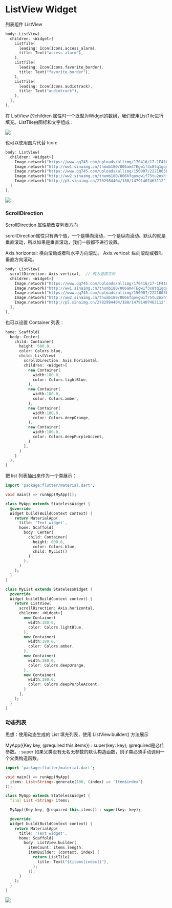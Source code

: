 # ListView Widget

列表组件 ListView

``` dart
body: ListView(
  children: <Widget>[
    ListTile(
      leading: Icon(Icons.access_alarm),
      title: Text("access_alarm"),
    ),
    ListTile(
      leading: Icon(Icons.favorite_border),
      title: Text("favorite_border"),
    ),
    ListTile(
      leading: Icon(Icons.audiotrack),
      title: Text("audiotrack"),
    ),
  ],
),
```

在 ListView 的children 属性时一个泛型为Widget的数组，我们使用ListTile进行填充。ListTile由图标和文字组成：

![](img/ListViewIcon.jpg)

也可以使用图片代替 Icon:

``` dart
body: ListView(
  children: <Widget>[
    Image.network("https://www.qq745.com/uploads/allimg/170416/17-1F4161H131Y9-lp.png"),
    Image.network("http://ww1.sinaimg.cn/thumb180/006am4TEgw1f3x8tq1gqrj31480qo7js.jpg"),
    Image.network("https://www.qq745.com/uploads/allimg/150907/2221003F2-0-lp.jpg"),
    Image.network("http://ww2.sinaimg.cn/thumb180/0066fqovgw1f75tu2nxhfj30ku0dvjtq.jpg"),
    Image.network("http://p5.sinaimg.cn/2782984404/180/14791407463112"),
  ]
),
```

![](img/ListViewImg.jpg)

### ScrollDirection

ScrollDirection 属性能改变列表方向

scrollDirection属性只有两个值，一个是横向滚动，一个是纵向滚动。默认的就是垂直滚动，所以如果是垂直滚动，我们一般都不进行设置。

Axis.horizontal: 横向滚动或者叫水平方向滚动。
Axis.vertical: 纵向滚动或者叫垂直方向滚动。

``` dart
body: ListView(
  scrollDirection: Axis.vertical,  // 改为竖直方向
  children: <Widget>[
    Image.network("https://www.qq745.com/uploads/allimg/170416/17-1F4161H131Y9-lp.png"),
    Image.network("http://ww1.sinaimg.cn/thumb180/006am4TEgw1f3x8tq1gqrj31480qo7js.jpg"),
    Image.network("https://www.qq745.com/uploads/allimg/150907/2221003F2-0-lp.jpg"),
    Image.network("http://ww2.sinaimg.cn/thumb180/0066fqovgw1f75tu2nxhfj30ku0dvjtq.jpg"),
    Image.network("http://p5.sinaimg.cn/2782984404/180/14791407463112"),
  ],
),
```

也可以设置 Container 列表：

``` dart
home: Scaffold(
  body: Center(
    child: Container(
      height: 600.0,
      color: Colors.blue,
      child: ListView(
        scrollDirection: Axis.horizontal,
        children: <Widget>[
          new Container(
            width:180.0,
            color: Colors.lightBlue,
          ),
          new Container(
            width:180.0,
            color: Colors.amber,
          ),
          new Container(
            width:180.0,
            color: Colors.deepOrange,
          ),
          new Container(
            width:180.0,
            color: Colors.deepPurpleAccent,
          )
        ],
      )
    )
  ),
)
```

把 list 列表抽出来作为一个类展示：

``` dart
import 'package:flutter/material.dart';

void main() => runApp(MyApp());

class MyApp extends StatelessWidget {
  @override
  Widget build(BuildContext context) {
    return MaterialApp(
      title: 'Text widget',
      home: Scaffold(
        body: Center(
          child: Container(
            height: 600.0,
            color: Colors.blue,
            child: MyList()
          )
        ),
      )
    );
  }
}

class MyList extends StatelessWidget {
  @override
  Widget build(BuildContext context) {
    return ListView(
      scrollDirection: Axis.horizontal,
      children: <Widget>[
        new Container(
          width:180.0,
          color: Colors.lightBlue,
        ),
        new Container(
          width:180.0,
          color: Colors.amber,
        ),
        new Container(
          width:180.0,
          color: Colors.deepOrange,
        ),
        new Container(
          width:180.0,
          color: Colors.deepPurpleAccent,
        )
      ],
    );
  }
} 
```

### 动态列表

思想：使用动态生成的 List 填充列表，使用 ListView.builder() 方法展示

MyApp({Key key, @required this.items}) : super(key: key);
@required是必传参数。: super 如果父类没有无名无参数的默认构造函数，则子类必须手动调用一个父类构造函数。

``` dart
import 'package:flutter/material.dart';

void main() => runApp(MyApp(
  items: List<String>.generate(100, (index) => 'Item$index')
));

class MyApp extends StatelessWidget {
  final List <String> items;

  MyApp({Key key, @required this.items}) : super(key: key);

  @override
  Widget build(BuildContext context) {
    return MaterialApp(
      title: 'Text widget',
      home: Scaffold(
        body: ListView.builder(
          itemCount: items.length,
          itemBuilder: (context, index) {
            return ListTile(
              title: Text("${items[index]}"),
            );
          }),
      )
    );
  }
}
```

![](img/ListView动态.jpg)

